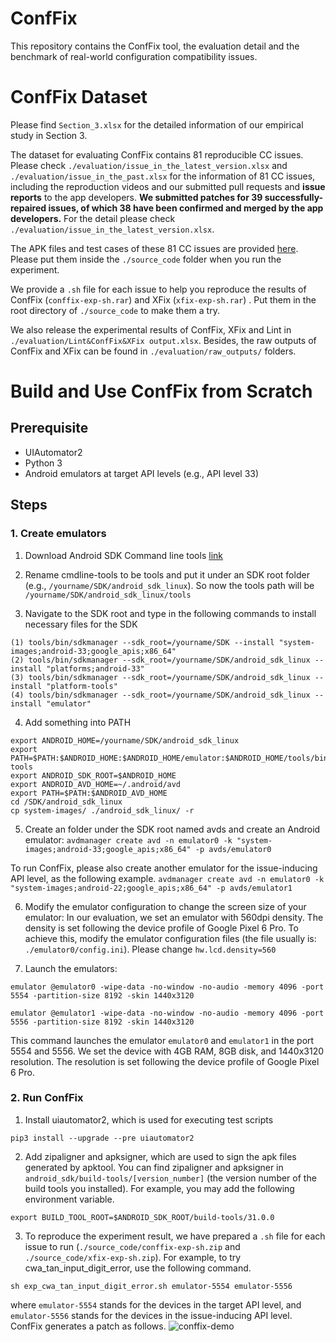 # ConfFix

This repository contains the ConfFix tool, the evaluation detail and the benchmark of real-world configuration compatibility issues.

# ConfFix Dataset

Please find ```Section_3.xlsx``` for the detailed information of our empirical study in Section 3. 

The dataset for evaluating ConfFix contains 81 reproducible CC issues. Please check ```./evaluation/issue_in_the_latest_version.xlsx``` and ```./evaluation/issue_in_the_past.xlsx``` for the information of 81 CC issues, including the reproduction videos and our submitted pull requests and **issue reports** to the app developers. **We submitted patches for 39 successfully-repaired issues, of which 38 have been confirmed and merged by the app developers.** For the detail please check ```./evaluation/issue_in_the_latest_version.xlsx```.

The APK files and test cases of these 81 CC issues are provided [here](https://1drv.ms/u/s!AnUUjcFFYAJEbPxHcm9MlkrX8zw?e=twSegT). Please put them inside the ```./source_code``` folder when you run the experiment.

We provide a  ```.sh``` file for each issue to help you reproduce the results of ConfFix (```conffix-exp-sh.rar```) and XFix (```xfix-exp-sh.rar```) . Put them in the root directory of ```./source_code``` to make them a try.

We also release the experimental results of ConfFix, XFix and Lint in ```./evaluation/Lint&ConfFix&XFix output.xlsx```. Besides, the raw outputs of ConfFix and XFix can be found in ```./evaluation/raw_outputs/``` folders.

# Build and Use ConfFix from Scratch

## Prerequisite

* UIAutomator2
* Python 3
* Android emulators at target API levels (e.g., API level 33)

## Steps

### 1. Create emulators
1. Download Android SDK Command line tools [link](https://dl.google.com/android/repository/commandlinetools-linux-7302050_latest.zip)

2. Rename cmdline-tools to be tools and put it under an SDK root folder (e.g., ```/yourname/SDK/android_sdk_linux```). So now the tools path will be ```/yourname/SDK/android_sdk_linux/tools```

3. Navigate to the SDK root and type in the following commands to install necessary files for the SDK
```
(1) tools/bin/sdkmanager --sdk_root=/yourname/SDK --install "system-images;android-33;google_apis;x86_64"
(2) tools/bin/sdkmanager --sdk_root=/yourname/SDK/android_sdk_linux --install "platforms;android-33"
(3) tools/bin/sdkmanager --sdk_root=/yourname/SDK/android_sdk_linux --install "platform-tools"
(4) tools/bin/sdkmanager --sdk_root=/yourname/SDK/android_sdk_linux --install "emulator"
```
4. Add something into PATH

```
export ANDROID_HOME=/yourname/SDK/android_sdk_linux
export PATH=$PATH:$ANDROID_HOME:$ANDROID_HOME/emulator:$ANDROID_HOME/tools/bin:$ANDROID_HOME/platform-tools
export ANDROID_SDK_ROOT=$ANDROID_HOME
export ANDROID_AVD_HOME=~/.android/avd
export PATH=$PATH:$ANDROID_AVD_HOME
cd /SDK/android_sdk_linux
cp system-images/ ./android_sdk_linux/ -r
```

5. Create an folder under the SDK root named avds and create an Android emulator: 
```avdmanager create avd -n emulator0 -k "system-images;android-33;google_apis;x86_64" -p avds/emulator0```

  To run ConfFix, please also create another emulator for the issue-inducing API level, as the following example.
```avdmanager create avd -n emulator0 -k "system-images;android-22;google_apis;x86_64" -p avds/emulator1```

6. Modify the emulator configuration to change the screen size of your emulator:
In our evaluation, we set an emulator with 560dpi density. The density is set following the device profile of Google Pixel 6 Pro.
To achieve this, modify the emulator configuration files (the file usually is: ```./emulator0/config.ini```).
Please change ```hw.lcd.density=560```

7. Launch the emulators: 

```emulator @emulator0 -wipe-data -no-window -no-audio -memory 4096 -port 5554 -partition-size 8192 -skin 1440x3120```

```emulator @emulator1 -wipe-data -no-window -no-audio -memory 4096 -port 5556 -partition-size 8192 -skin 1440x3120```

This command launches the emulator ```emulator0``` and ```emulator1``` in the port 5554 and 5556. We set the device with 4GB RAM, 8GB disk, and 1440x3120 resolution. The resolution is set following the device profile of Google Pixel 6 Pro.


### 2. Run ConfFix

1. Install uiautomator2, which is used for executing test scripts
```
pip3 install --upgrade --pre uiautomator2
```

2. Add zipaligner and apksigner, which are used to sign the apk files generated by apktool. You can find zipaligner and apksigner in ```android_sdk/build-tools/[version_number]``` (the version number of the build tools you installed). For example, you may add the following environment variable.

```
export BUILD_TOOL_ROOT=$ANDROID_SDK_ROOT/build-tools/31.0.0
```

3. To reproduce the experiment result, we have prepared a ```.sh``` file for each issue to run (```./source_code/conffix-exp-sh.zip``` and ```./source_code/xfix-exp-sh.zip```). For example, to try cwa_tan_input_digit_error, use the following command.
```
sh exp_cwa_tan_input_digit_error.sh emulator-5554 emulator-5556
```
where ```emulator-5554``` stands for the devices in the target API level, and ```emulator-5556``` stands for the devices in the issue-inducing API level.
ConfFix generates a patch as follows.
![conffix-demo](https://user-images.githubusercontent.com/109571086/201925686-3bf70abe-f62d-46b4-a929-6885a4d2f76c.png)


